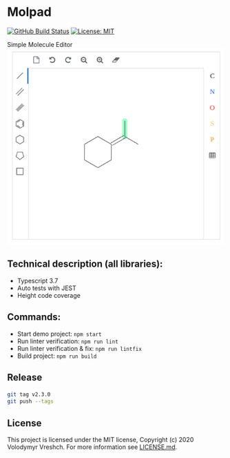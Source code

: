 # Molpad
[![GitHub Build Status](https://github.com/chemistry/molpad/workflows/CI/badge.svg)](https://github.com/chemistry/molpad/actions?query=workflow%3ACI)
[![License: MIT](https://img.shields.io/badge/License-MIT-gren.svg)](https://opensource.org/licenses/MIT)


Simple Molecule Editor
![MolPad](https://github.com/chemistry/molpad/blob/master/molpad.png?raw=true)
## Technical description (all libraries):
  * Typescript 3.7
  * Auto tests with JEST
  * Height code coverage

## Commands:
  * Start demo project: `npm start`
  * Run linter verification: `npm run lint`
  * Run linter verification & fix: `npm run lintfix`
  * Build project: `npm run build`

## Release
```bash
git tag v2.3.0
git push --tags
```

## License
  This project is licensed under the MIT license, Copyright (c) 2020 Volodymyr Vreshch.
  For more information see [LICENSE.md](https://github.com/chemistry/crystalview/blob/master/LICENSE).

